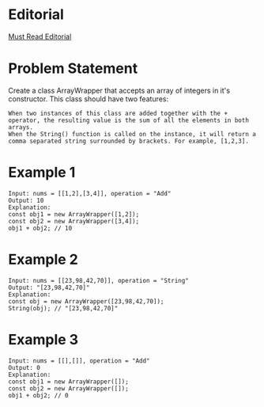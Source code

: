 # Editorial

[Must Read Editorial](https://leetcode.com/problems/array-wrapper/editorial/)

# Problem Statement

Create a class ArrayWrapper that accepts an array of integers in it's constructor. This class should have two features:

    When two instances of this class are added together with the + operator, the resulting value is the sum of all the elements in both arrays.
    When the String() function is called on the instance, it will return a comma separated string surrounded by brackets. For example, [1,2,3].

# Example 1

```JS
Input: nums = [[1,2],[3,4]], operation = "Add"
Output: 10
Explanation:
const obj1 = new ArrayWrapper([1,2]);
const obj2 = new ArrayWrapper([3,4]);
obj1 + obj2; // 10
```

# Example 2

```JS
Input: nums = [[23,98,42,70]], operation = "String"
Output: "[23,98,42,70]"
Explanation:
const obj = new ArrayWrapper([23,98,42,70]);
String(obj); // "[23,98,42,70]"
```

# Example 3

```JS
Input: nums = [[],[]], operation = "Add"
Output: 0
Explanation:
const obj1 = new ArrayWrapper([]);
const obj2 = new ArrayWrapper([]);
obj1 + obj2; // 0

```
